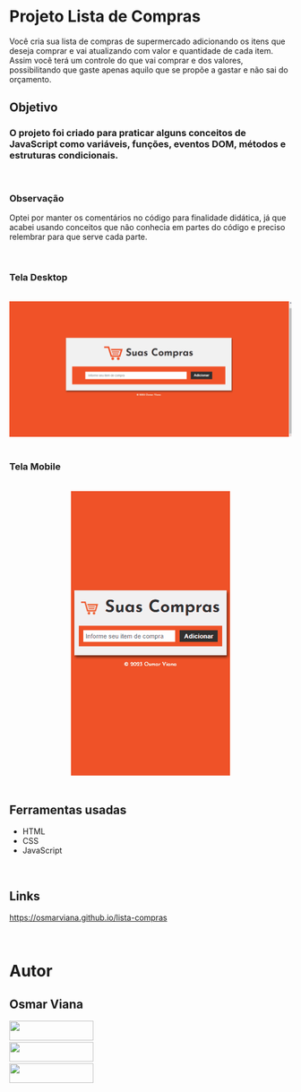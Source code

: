 # Projeto Lista de Compras

Você cria sua lista de compras de supermercado adicionando os itens que deseja comprar e vai atualizando com valor e quantidade de cada item. Assim você terá um controle do que vai comprar e dos valores, possibilitando que gaste apenas aquilo que se propõe a gastar e não sai do orçamento.

## Objetivo

### O projeto foi criado para praticar alguns conceitos de JavaScript como variáveis, funções, eventos DOM, métodos e estruturas condicionais.

</br>

### Observação

Optei por manter os comentários no código para finalidade didática, já que acabei usando conceitos que não conhecia em partes do código e preciso relembrar para que serve cada parte.

</br>

### Tela Desktop

</br>

<div align='center'>
<img src="./design/design-desktop.gif">
</div>

</br>

### Tela Mobile

</br>

<div align='center'>
<img  src="./design/design-mobile.gif">
</div>

</br>

## Ferramentas usadas

- HTML
- CSS
- JavaScript

</br>

## Links

https://osmarviana.github.io/lista-compras

</br>

# Autor

## Osmar Viana

<div align="left"> 
  <a href="https://www.instagram.com/osmarvianatorres/" target="_blank">
  <img src="https://img.shields.io/badge/-Instagram-%23D5109A?style=for-the-badge&logo=instagram&logoColor=white" target="_blank" width="150px" height="35px">
  </a>
  </br>
  <a href = "mailto:osmarvianatorres@gmail.com" target="_blank">
  <img src="https://img.shields.io/badge/-Gmail-%23E4405F?style=for-the-badge&logo=gmail&logoColor=white" target="_blank" width="150px" height="35px">
  </a>
  </br>
  <a href="https://www.linkedin.com/in/osmarvianatorres" target="_blank">
  <img src="https://img.shields.io/badge/-LinkedIn-%230077B5?style=for-the-badge&logo=linkedin&logoColor=white" target="_blank" width="150px" height="35px">
  </a>
  </br>

</div>
